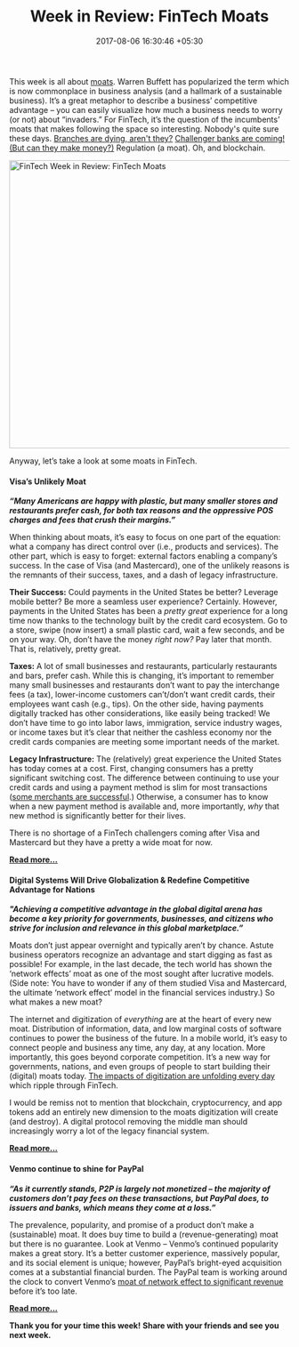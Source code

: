 ﻿---
title: 'Week in Review: FinTech Moats'
date: 2017-08-06 16:30:46 +05:30
categories:
- Fintech
- Insights
tags:
- Asia
- Europe
- insights
- Paypal
- US
- Venmo
layout: post
type: post
status: publish
category:
- Fintech
- Insights
Markets:
- Asia
- Europe
- insights
- Paypal
- US
- Venmo
Person: Patrick Rivenbark
---

<p>This week is all about <a href="http://www.investopedia.com/ask/answers/05/economicmoat.asp">moats</a>. Warren Buffett has popularized the term which is now commonplace in business analysis (and a hallmark of a sustainable business). It’s a great metaphor to describe a business’ competitive advantage – you can easily visualize how much a business needs to worry (or not) about “invaders.” For FinTech, it’s the question of the incumbents’ moats that makes following the space so interesting. Nobody's quite sure these days. <a href="https://thefinancialbrand.com/66661/bank-branches-dead-dying-closing/">Branches are dying, aren't they?</a> <a href="https://www.americanbanker.com/news/for-all-the-hype-challenger-banks-still-face-enormous-challenges">Challenger banks are coming! (But can they make money?)</a> Regulation (a moat). Oh, and blockchain.</p>
<p><img class="aligncenter size-full wp-image-27458" src="https://s3-us-west-2.amazonaws.com/go-medici/uploads/2017/08/blkn.png" alt="FinTech Week in Review: FinTech Moats" width="600" height="518" /></p>
<p>Anyway, let’s take a look at some moats in FinTech.</p>
<h4><strong>Visa’s Unlikely Moat</strong></h4>
<p><i><strong>“Many Americans are happy with plastic, but many smaller stores and restaurants prefer cash, for both tax reasons and the oppressive POS charges and fees that crush their margins.”</strong> </i></p>
<p>When thinking about moats, it’s easy to focus on one part of the equation: what a company has direct control over (i.e., products and services). The other part, which is easy to forget: external factors enabling a company’s success. In the case of Visa (and Mastercard), one of the unlikely reasons is the remnants of their success, taxes, and a dash of legacy infrastructure. </p>
<p><b>Their Success:</b> Could payments in the United States be better? Leverage mobile better? Be more a seamless user experience? Certainly. However, payments in the United States has been a <i>pretty great</i> experience for a long time now thanks to the technology built by the credit card ecosystem. Go to a store, swipe (now insert) a small plastic card, wait a few seconds, and be on your way. Oh, don’t have the money <i>right now?</i> Pay later that month. That is, relatively, pretty great.</p>
<p><b>Taxes:</b> A lot of small businesses and restaurants, particularly restaurants and bars, prefer cash. While this is changing, it’s important to remember many small businesses and restaurants don’t want to pay the interchange fees (a tax), lower-income customers can’t/don’t want credit cards, their employees want cash (e.g., tips). On the other side, having payments digitally tracked has other considerations, like easily being tracked! We don’t have time to go into labor laws, immigration, service industry wages, or income taxes but it’s clear that neither the cashless economy nor the credit cards companies are meeting some important needs of the market. </p>
<p><b>Legacy Infrastructure:</b> The (relatively) great experience the United States has today comes at a cost. First, changing consumers has a pretty significant switching cost. The difference between continuing to use your credit cards and using a payment method is slim for most transactions (<a href="https://letstalkpayments.com/starbucks-the-unlikely-winner-in-mobile-payments/">some merchants are successful</a>.) Otherwise, a consumer has to know when a new payment method is available and, more importantly, <i>why</i> that new method is significantly better for their lives. </p>
<p>There is no shortage of a FinTech challengers coming after Visa and Mastercard but they have a pretty a wide moat for now. </p>
<p><a href="https://seekingalpha.com/article/4093033-visas-unlikely-moat"><b>Read more…</b></a></p>
<h4><strong>Digital Systems Will Drive Globalization &amp; Redefine Competitive Advantage for Nations</strong></h4>
<p><em><strong>"Achieving a competitive advantage in the global digital arena has become a key priority for governments, businesses, and citizens who strive for inclusion and relevance in this global marketplace.”</strong></em></p>
<p>Moats don’t just appear overnight and typically aren’t by chance. Astute business operators recognize an advantage and start digging as fast as possible! For example, in the last decade, the tech world has shown the ‘network effects’ moat as one of the most sought after lucrative models. (Side note: You have to wonder if any of them studied Visa and Mastercard, the ultimate ‘network effect’ model in the financial services industry.) So what makes a new moat? </p>
<p>The internet and digitization of <i>everything</i> are at the heart of every new moat. Distribution of information, data, and low marginal costs of software continues to power the business of the future. In a mobile world, it’s easy to connect people and business any time, any day, at any location. More importantly, this goes beyond corporate competition. It’s a new way for governments, nations, and even groups of people to start building their (digital) moats today. <a href="https://letstalkpayments.com/fintech-week-in-review-tomorrow-comes-today/">The impacts of digitization are unfolding every day</a> which ripple through FinTech. </p>
<p>I would be remiss not to mention that blockchain, cryptocurrency, and app tokens add an entirely new dimension to the moats digitization will create (and destroy). A digital protocol removing the middle man should increasingly worry a lot of the legacy financial system. </p>
<p><a href="https://letstalkpayments.com/digital-systems-will-drive-globalization-redefine-competitive-advantage-for-nations/"><b>Read more…</b></a></p>
<h4><strong>Venmo continue to shine for PayPal</strong></h4>
<p><em><strong>“As it currently stands, P2P is largely not monetized – the majority of customers don’t pay fees on these transactions, but PayPal does, to issuers and banks, which means they come at a loss.”</strong></em></p>
<p>The prevalence, popularity, and promise of a product don’t make a (sustainable) moat. It does buy time to build a (revenue-generating) moat but there is no guarantee. Look at Venmo – Venmo’s continued popularity makes a great story. It’s a better customer experience, massively popular, and its social element is unique; however, PayPal’s bright-eyed acquisition comes at a substantial financial burden. The PayPal team is working around the clock to convert Venmo’s <a href="https://letstalkpayments.com/fintech-week-in-review-venmo-amazon-pay-places-the-top-21-of-ai/">moat of network effect to significant revenue</a> before it’s too late. </p>
<p><a href="http://www.businessinsider.com/venmo-continue-to-shine-for-paypal-2017-7"><b>Read more…</b></a></p>
<p><b>Thank you for your time this week!</b> <b>Share with your friends and see you next week.</b></p>
